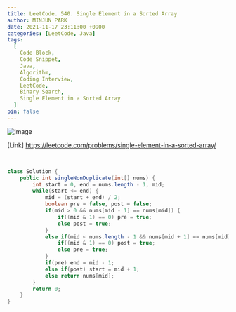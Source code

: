 ```yaml
---
title: LeetCode. 540. Single Element in a Sorted Array
author: MINJUN PARK
date: 2021-11-17 23:11:00 +0900
categories: [LeetCode, Java]
tags:
  [
    Code Block,
    Code Snippet,
    Java,
    Algorithm,
    Coding Interview,
    LeetCode,
    Binary Search,
    Single Element in a Sorted Array
  ]
pin: false
---
```


![image](https://user-images.githubusercontent.com/55131164/142717646-05cb5bbe-41a1-4b39-aa96-3e9ec29a9161.png)


[Link] <https://leetcode.com/problems/single-element-in-a-sorted-array/>

<br>

```java
class Solution {
    public int singleNonDuplicate(int[] nums) {
        int start = 0, end = nums.length - 1, mid;
        while(start <= end) {
            mid = (start + end) / 2;
            boolean pre = false, post = false;
            if(mid > 0 && nums[mid - 1] == nums[mid]) {
                if((mid & 1) == 0) pre = true;
                else post = true;
            }
            else if(mid < nums.length - 1 && nums[mid + 1] == nums[mid]) {
                if((mid & 1) == 0) post = true;
                else pre = true;
            }
            if(pre) end = mid - 1;
            else if(post) start = mid + 1;
            else return nums[mid];
        }
        return 0;
    }
}
```
